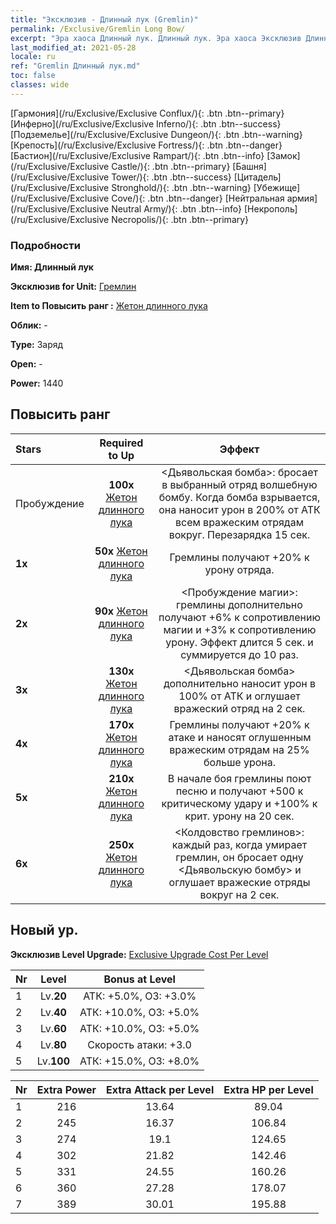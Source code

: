 ```yaml
---
title: "Эксклюзив - Длинный лук (Gremlin)"
permalink: /Exclusive/Gremlin Long Bow/
excerpt: "Эра хаоса Длинный лук. Длинный лук. Эра хаоса Эксклюзив Длинный лук. Гремлин Эксклюзив."
last_modified_at: 2021-05-28
locale: ru
ref: "Gremlin Длинный лук.md"
toc: false
classes: wide
---
```

 [Гармония](/ru/Exclusive/Exclusive Conflux/){: .btn .btn--primary} [Инферно](/ru/Exclusive/Exclusive Inferno/){: .btn .btn--success} [Подземелье](/ru/Exclusive/Exclusive Dungeon/){: .btn .btn--warning} [Крепость](/ru/Exclusive/Exclusive Fortress/){: .btn .btn--danger} [Бастион](/ru/Exclusive/Exclusive Rampart/){: .btn .btn--info} [Замок](/ru/Exclusive/Exclusive Castle/){: .btn .btn--primary} [Башня](/ru/Exclusive/Exclusive Tower/){: .btn .btn--success} [Цитадель](/ru/Exclusive/Exclusive Stronghold/){: .btn .btn--warning} [Убежище](/ru/Exclusive/Exclusive Cove/){: .btn .btn--danger} [Нейтральная армия](/ru/Exclusive/Exclusive Neutral Army/){: .btn .btn--info} [Некрополь](/ru/Exclusive/Exclusive Necropolis/){: .btn .btn--primary} 

### Подробности
 **Имя: Длинный лук** 

 **Эксклюзив for Unit:** [Гремлин](/ru/units/Gremlin/) 

 **Item to Повысить ранг :** [Жетон длинного лука](/ItemsRU/con_914/)

 **Облик:** -

 **Type:** Заряд

 **Open:** -

 **Power:** 1440

## Повысить ранг 

  |     Stars    |  Required to Up | Эффект |
  |:-------------|:---------------:|:---------------:|
  |  Пробуждение  | **100x** [Жетон длинного лука](/ItemsRU/con_914/) | <Дьявольская бомба>: бросает в выбранный отряд волшебную бомбу. Когда бомба взрывается, она наносит урон в 200% от АТК всем вражеским отрядам вокруг. Перезарядка 15 сек. |
  | **1x** <i class="fas fa-star"/> | **50x** [Жетон длинного лука](/ItemsRU/con_914/) | Гремлины получают +20% к урону отряда. |
  | **2x** <i class="fas fa-star"/> | **90x** [Жетон длинного лука](/ItemsRU/con_914/) | <Пробуждение магии>: гремлины дополнительно получают +6% к сопротивлению магии и +3% к сопротивлению урону. Эффект длится 5 сек. и суммируется до 10 раз. |
  | **3x** <i class="fas fa-star"/> | **130x** [Жетон длинного лука](/ItemsRU/con_914/) | <Дьявольская бомба> дополнительно наносит урон в 100% от АТК и оглушает вражеский отряд на 2 сек. |
  | **4x** <i class="fas fa-star"/> | **170x** [Жетон длинного лука](/ItemsRU/con_914/) | Гремлины получают +20% к атаке и наносят оглушенным вражеским отрядам на 25% больше урона. |
  | **5x** <i class="fas fa-star"/> | **210x** [Жетон длинного лука](/ItemsRU/con_914/) | В начале боя гремлины поют песню и получают +500 к критическому удару и +100% к крит. урону на 20 сек. |
  | **6x** <i class="fas fa-star"/> | **250x** [Жетон длинного лука](/ItemsRU/con_914/) | <Колдовство гремлинов>: каждый раз, когда умирает гремлин, он бросает одну <Дьявольскую бомбу> и оглушает вражеские отряды вокруг на 2 сек. |


## Новый ур.
 **Эксклюзив Level Upgrade:** [Exclusive Upgrade Cost Per Level](/Exclusive/ExclusiveUpgradeCostPerLevel/)

  |  Nr  |   Level  | Bonus at Level |
  |:-----|:--------:|:--------------:|
  | 1 | Lv.**20** | АТК: +5.0%, ОЗ: +3.0% |
  | 2 | Lv.**40** | АТК: +10.0%, ОЗ: +5.0% |
  | 3 | Lv.**60** | АТК: +10.0%, ОЗ: +5.0% |
  | 4 | Lv.**80** | Скорость атаки: +3.0 |
  | 5 | Lv.**100** | АТК: +15.0%, ОЗ: +8.0% |


  |  Nr  |  Extra Power | Extra Attack per Level | Extra HP per Level |
  |:-----|:--------:|:--------:|:--------:|
  | 1 | 216 | 13.64 | 89.04 |
  | 2 | 245 | 16.37 | 106.84 |
  | 3 | 274 | 19.1 | 124.65 |
  | 4 | 302 | 21.82 | 142.46 |
  | 5 | 331 | 24.55 | 160.26 |
  | 6 | 360 | 27.28 | 178.07 |
  | 7 | 389 | 30.01 | 195.88 |


